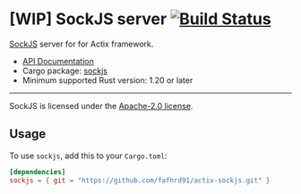 # [WIP] SockJS server [![Build Status](https://travis-ci.org/fafhrd91/actix-sockjs.svg?branch=master)](https://travis-ci.org/fafhrd91/actix-sockjs)

[SockJS](https://github.com/sockjs) server for for Actix framework.

* [API Documentation](http://fafhrd91.github.io/actix-sockjs/sockjs/)
* Cargo package: [sockjs](https://crates.io/crates/sockjs)
* Minimum supported Rust version: 1.20 or later

---

SockJS is licensed under the [Apache-2.0 license](http://opensource.org/licenses/APACHE-2.0).

## Usage

To use `sockjs`, add this to your `Cargo.toml`:

```toml
[dependencies]
sockjs = { git = "https://github.com/fafhrd91/actix-sockjs.git" }
```

